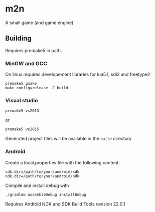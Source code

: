 # m2n
A small game (and game engine)

## Building

Requires premake5 in path.

### MinGW and GCC
On linux requires developement libraries for lua5.1, sdl2 and freetype2

    premake5 gmake
    make config=release -C build

### Visual studio
    
    premake5 vs2013

or

    premake5 vs2015

Generated project files will be available in the `build` directory

### Android
Create a local.properties file with the following content:

    sdk.dir=/path/to/your/android/sdk
    ndk.dir=/path/to/your/android/ndk

Compile and install debug with

    ./gradlew assembleDebug installDebug

Requires Android NDK and SDK Build Tools revision 22.0.1